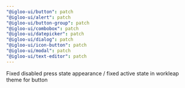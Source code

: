 ```yaml
---
"@igloo-ui/button": patch
"@igloo-ui/alert": patch
"@igloo-ui/button-group": patch
"@igloo-ui/combobox": patch
"@igloo-ui/datepicker": patch
"@igloo-ui/dialog": patch
"@igloo-ui/icon-button": patch
"@igloo-ui/modal": patch
"@igloo-ui/text-editor": patch
---
```


Fixed disabled press state appearance / fixed active state in workleap theme for button
